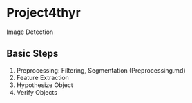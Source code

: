 # Project4thyr
Image Detection


## Basic Steps

1. Preprocessing: Filtering, Segmentation (Preprocessing.md)
2. Feature Extraction 
3. Hypothesize Object
4. Verify Objects
